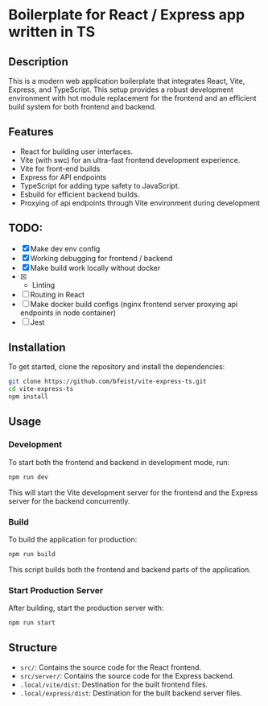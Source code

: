 # Boilerplate for React / Express app written in TS

## Description

This is a modern web application boilerplate that integrates React, Vite, Express, and TypeScript. This setup provides a robust development environment with hot module replacement for the frontend and an efficient build system for both frontend and backend.

## Features

- React for building user interfaces.
- Vite (with swc) for an ultra-fast frontend development experience.
- Vite for front-end builds
- Express for API endpoints
- TypeScript for adding type safety to JavaScript.
- Esbuild for efficient backend builds.
- Proxying of api endpoints through Vite environment during development

## TODO:

- [x] Make dev env config
- [x] Working debugging for frontend / backend
- [x] Make build work locally without docker
- [x] - Linting
- [ ] Routing in React
- [ ] Make docker build configs (nginx frontend server proxying api endpoints in node container)
- [ ] Jest

## Installation

To get started, clone the repository and install the dependencies:

```bash
git clone https://github.com/bfeist/vite-express-ts.git
cd vite-express-ts
npm install
```

## Usage

### Development

To start both the frontend and backend in development mode, run:

```bash
npm run dev
```

This will start the Vite development server for the frontend and the Express server for the backend concurrently.

### Build

To build the application for production:

```bash
npm run build
```

This script builds both the frontend and backend parts of the application.

### Start Production Server

After building, start the production server with:

```bash
npm run start
```

## Structure

- `src/`: Contains the source code for the React frontend.
- `src/server/`: Contains the source code for the Express backend.
- `.local/vite/dist`: Destination for the built frontend files.
- `.local/express/dist`: Destination for the built backend server files.
